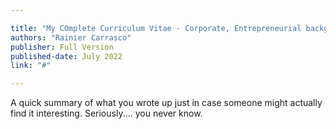 ```yaml
---

title: "My COmplete Curriculum Vitae - Corporate, Entrepreneurial backgound. Everything on my site & more!" 
authors: "Rainier Carrasco"
publisher: Full Version
published-date: July 2022
link: "#"

---
```


A quick summary of what you wrote up just in case someone might actually find it interesting.  Seriously.... you never know.